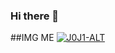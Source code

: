 ### Hi there 👋

##IMG ME
<a href="https://ibb.co/LCg8qwM"><img src="https://i.ibb.co/khDxrnp/J0J1-ALT.png" alt="J0J1-ALT" border="0"></a>
